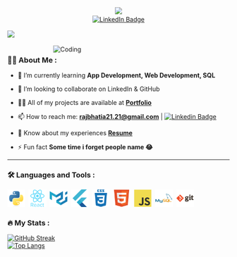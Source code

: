 <div id="header" align="center">
  <img src="https://media.giphy.com/media/M9gbBd9nbDrOTu1Mqx/giphy.gif" width="100"/>
  <div id="badges">
  <a href="https://www.linkedin.com/in/raj-bhatia-1790901a8/">
    <img src="https://img.shields.io/badge/LinkedIn-blue?style=for-the-badge&logo=linkedin&logoColor=white" alt="LinkedIn Badge"/>
  </a>
<!--   <a href="#">
    <img src="https://img.shields.io/badge/YouTube-red?style=for-the-badge&logo=youtube&logoColor=white" alt="Youtube Badge"/>
  </a> -->
<!--   <a href="#">
    <img src="https://img.shields.io/badge/Twitter-blue?style=for-the-badge&logo=twitter&logoColor=white" alt="Twitter Badge"/>
  </a> -->
</div>
  <img src="https://komarev.com/ghpvc/?username=BhatiaRaj&style=flat-square&color=blue" alt=""/>
  <br>
  <img src="https://readme-typing-svg.herokuapp.com?font=Architects+Daughter&amp;color=FF7722&amp;size=30&amp;lines=Hey!+It's+Raj+Bhatia!;" style="max-width: auto;" align="Left">
  <br/>
<br/>
</div>

                                                                                                                               
<div>
<!--     <img align="right" alt="Coding" width="400" src="https://i.pinimg.com/originals/18/a4/94/18a4949fc9c8067172d3b96e302e7097.gif"> -->
  <img align="right" alt="Coding" width="400"  src="https://github.com/BhatiaRaj/BhatiaRaj/assets/97431540/ef04591c-9fe6-402f-a41d-6550a38f68b0">

</div> 

### :man_technologist: About Me :
 
- 🌱 I’m currently learning **App Development, Web Development, SQL**

- 👯 I’m looking to collaborate on LinkedIn & GitHub

- 👨‍💻 All of my projects are available at [**Portfolio**](https://bhatiaraj.github.io/RajBhatiaPortfolio/)

- 📫 How to reach me: **rajbhatia21.21@gmail.com** | [![Linkedin Badge](https://img.shields.io/badge/-RajBhatia-blue?style=flat&logo=Linkedin&logoColor=white)](https://www.linkedin.com/in/raj-bhatia-1790901a8)


- 📄 Know about my experiences [**Resume**](https://drive.google.com/file/d/1sh4FE0PP9z5kZCFlFTvf0BlWVaW94wRn/view?usp=sharing)

- ⚡ Fun fact **Some time i forget people name 😂**

---
 


<!-- 
### :man_technologist: About Me :
I am a Developer <img src="https://media.giphy.com/media/WUlplcMpOCEmTGBtBW/giphy.gif" width="30"> from India.
- :telescope:  I am a B.Tech student of Computer Science Engineering (CSE) and also contributing to frontend and backend for building web applications.

- :seedling: Consistently trying new Technologies. No limit to one domain, open to learn new technology.
- :zap: In my free time, I solve problems on GeeksforGeeks and read tech articles.
 -->


### :hammer_and_wrench: Languages and Tools :
<div>
  <!-- <img src="https://github.com/devicons/devicon/blob/master/icons/java/java-original-wordmark.svg" title="Java" alt="Java" width="40" height="40"/>&nbsp;-->
  <img src="https://github.com/devicons/devicon/blob/master/icons/python/python-original.svg" title="Python " alt="python " width="40" height="40"/>&nbsp;
  <img src="https://github.com/devicons/devicon/blob/master/icons/react/react-original-wordmark.svg" title="React" alt="React" width="40" height="40"/>&nbsp;
  <img src="https://github.com/devicons/devicon/blob/master/icons/materialui/materialui-original.svg" title="Material UI" alt="Material UI" width="40" height="40"/>&nbsp;
  <img src="https://github.com/devicons/devicon/blob/master/icons/flutter/flutter-original.svg" title="Flutter" alt="Flutter" width="40" height="40"/>&nbsp;
  <img src="https://github.com/devicons/devicon/blob/master/icons/css3/css3-plain-wordmark.svg"  title="CSS3" alt="CSS" width="40" height="40"/>&nbsp;
  <img src="https://github.com/devicons/devicon/blob/master/icons/html5/html5-original.svg" title="HTML5" alt="HTML" width="40" height="40"/>&nbsp;
  <img src="https://github.com/devicons/devicon/blob/master/icons/javascript/javascript-original.svg" title="JavaScript" alt="JavaScript" width="40" height="40"/>&nbsp;
  <img src="https://github.com/devicons/devicon/blob/master/icons/mysql/mysql-original-wordmark.svg" title="MySQL"  alt="MySQL" width="40" height="40"/>&nbsp;
  <img src="https://github.com/devicons/devicon/blob/master/icons/git/git-original-wordmark.svg" title="Git" **alt="Git" width="40" height="40"/>
</div>

### :fire: My Stats :
[![GitHub Streak](http://github-readme-streak-stats.herokuapp.com?user=BhatiaRaj&theme=dark&background=000000)](https://git.io/streak-stats)
<br>
[![Top Langs](https://github-readme-stats.vercel.app/api/top-langs/?username=BhatiaRaj&layout=compact&theme=vision-friendly-dark)](https://github.com/anuraghazra/github-readme-stats)



<!--
**BhatiaRaj/BhatiaRaj** is a ✨ _special_ ✨ repository because its `README.md` (this file) appears on your GitHub profile.

Here are some ideas to get you started:

- 🔭 I’m currently working on ...
- 🌱 I’m currently learning ...
- 👯 I’m looking to collaborate on ...
- 🤔 I’m looking for help with ...
- 💬 Ask me about ...
- 📫 How to reach me: ...
- 😄 Pronouns: ...
- ⚡ Fun fact: ...
-->
